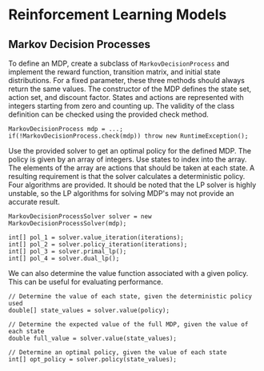 
# Reinforcement Learning Models

## Markov Decision Processes

To define an MDP, create a subclass of `MarkovDecisionProcess` and implement the reward function, transition matrix, and initial
state distributions. For a fixed parameter, these three methods should always return the same values. The constructor of the MDP
defines the state set, action set, and discount factor. States and actions are represented with integers starting from zero and
counting up. The validity of the class definition can be checked using the provided check method. 

    MarkovDecisionProcess mdp = ...;
    if(!MarkovDecisionProcess.check(mdp)) throw new RuntimeException();

Use the provided solver to get an optimal policy for the defined MDP. The policy is given by an array of integers. Use states
to index into the array. The elements of the array are actions that should be taken at each state. A resulting requirement is
that the solver calculates a deterministic policy. Four algorithms are provided. It should be noted that the LP solver is highly
unstable, so the LP algorithms for solving MDP's may not provide an accurate result. 

    MarkovDecisionProcessSolver solver = new MarkovDecisionProcessSolver(mdp);

    int[] pol_1 = solver.value_iteration(iterations);
    int[] pol_2 = solver.policy_iteration(iterations);
    int[] pol_3 = solver.primal_lp();
    int[] pol_4 = solver.dual_lp();

We can also determine the value function associated with a given policy. This can be useful for evaluating performance. 

    // Determine the value of each state, given the deterministic policy used
    double[] state_values = solver.value(policy);

    // Determine the expected value of the full MDP, given the value of each state
    double full_value = solver.value(state_values);

    // Determine an optimal policy, given the value of each state
    int[] opt_policy = solver.policy(state_values);

